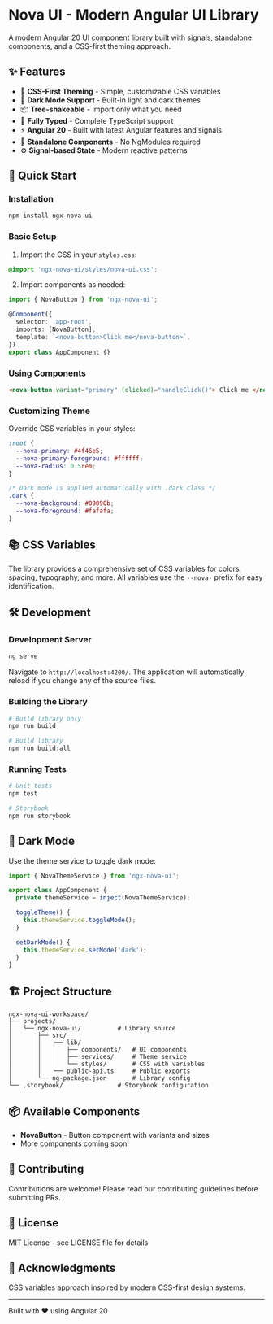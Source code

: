 # Nova UI - Modern Angular UI Library

A modern Angular 20 UI component library built with signals, standalone components, and a CSS-first theming approach.

## ✨ Features

- 🎨 **CSS-First Theming** - Simple, customizable CSS variables
- 🌙 **Dark Mode Support** - Built-in light and dark themes
- 📦 **Tree-shakeable** - Import only what you need
- 🔧 **Fully Typed** - Complete TypeScript support
- ⚡ **Angular 20** - Built with latest Angular features and signals
- 🚀 **Standalone Components** - No NgModules required
- ⚙️ **Signal-based State** - Modern reactive patterns

## 🚀 Quick Start

### Installation

```bash
npm install ngx-nova-ui
```

### Basic Setup

1. Import the CSS in your `styles.css`:

```css
@import 'ngx-nova-ui/styles/nova-ui.css';
```

2. Import components as needed:

```typescript
import { NovaButton } from 'ngx-nova-ui';

@Component({
  selector: 'app-root',
  imports: [NovaButton],
  template: `<nova-button>Click me</nova-button>`,
})
export class AppComponent {}
```

### Using Components

```html
<nova-button variant="primary" (clicked)="handleClick()"> Click me </nova-button>
```

### Customizing Theme

Override CSS variables in your styles:

```css
:root {
  --nova-primary: #4f46e5;
  --nova-primary-foreground: #ffffff;
  --nova-radius: 0.5rem;
}

/* Dark mode is applied automatically with .dark class */
.dark {
  --nova-background: #09090b;
  --nova-foreground: #fafafa;
}
```

## 📚 CSS Variables

The library provides a comprehensive set of CSS variables for colors, spacing, typography, and more. All variables use the `--nova-` prefix for easy identification.

## 🛠️ Development

### Development Server

```bash
ng serve
```

Navigate to `http://localhost:4200/`. The application will automatically reload if you change any of the source files.

### Building the Library

```bash
# Build library only
npm run build

# Build library
npm run build:all
```

### Running Tests

```bash
# Unit tests
npm test

# Storybook
npm run storybook
```

## 🌙 Dark Mode

Use the theme service to toggle dark mode:

```typescript
import { NovaThemeService } from 'ngx-nova-ui';

export class AppComponent {
  private themeService = inject(NovaThemeService);

  toggleTheme() {
    this.themeService.toggleMode();
  }

  setDarkMode() {
    this.themeService.setMode('dark');
  }
}
```

## 🏗️ Project Structure

```
ngx-nova-ui-workspace/
├── projects/
│   └── ngx-nova-ui/          # Library source
│       ├── src/
│       │   ├── lib/
│       │   │   ├── components/   # UI components
│       │   │   ├── services/     # Theme service
│       │   │   └── styles/       # CSS with variables
│       │   └── public-api.ts     # Public exports
│       └── ng-package.json       # Library config
└── .storybook/               # Storybook configuration
```

## 📦 Available Components

- **NovaButton** - Button component with variants and sizes
- More components coming soon!

## 🤝 Contributing

Contributions are welcome! Please read our contributing guidelines before submitting PRs.

## 📄 License

MIT License - see LICENSE file for details

## 🙏 Acknowledgments

CSS variables approach inspired by modern CSS-first design systems.

---

Built with ❤️ using Angular 20
